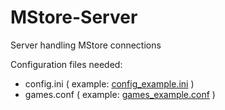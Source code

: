# MStore-Server

Server handling MStore connections

Configuration files needed:
- config.ini ( example: [config_example.ini](config_example.ini) )
- games.conf ( example: [games_example.conf](games_example.conf) )
